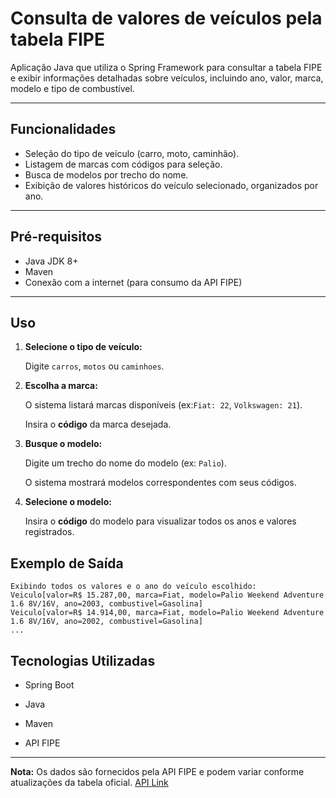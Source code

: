 # Consulta de valores de veículos pela tabela FIPE

Aplicação Java que utiliza o Spring Framework para consultar a tabela FIPE e exibir informações detalhadas sobre veículos, incluindo ano, valor, marca, modelo e tipo de combustível.

---

## Funcionalidades

- Seleção do tipo de veículo (carro, moto, caminhão).
- Listagem de marcas com códigos para seleção.
- Busca de modelos por trecho do nome.
- Exibição de valores históricos do veículo selecionado, organizados por ano.

---

## Pré-requisitos

- Java JDK 8+
- Maven
- Conexão com a internet (para consumo da API FIPE)

---
<!--
## Como Executar

1. Clone o repositório:
   ```bash
   git clone https://github.com/viniciusgrangeiro/tabela-fipe-spring
2. Compile o projeto com Maven:
    ```bash
    mvn clean install
3. Inicie a aplicação:
    ```bash
    mvn spring-boot:run
-->
## Uso
1. **Selecione o tipo de veículo:**

    Digite `carros`, `motos` ou `caminhoes`.


2. **Escolha a marca:**

    O sistema listará marcas disponíveis (ex:`Fiat: 22`, `Volkswagen: 21`).

    Insira o **código** da marca desejada.

3. **Busque o modelo:**

    Digite um trecho do nome do modelo (ex: `Palio`).

    O sistema mostrará modelos correspondentes com seus códigos.

4. **Selecione o modelo:**

    Insira o **código** do modelo para visualizar todos os anos e valores registrados.

## Exemplo de Saída
```
Exibindo todos os valores e o ano do veículo escolhido:
Veiculo[valor=R$ 15.287,00, marca=Fiat, modelo=Palio Weekend Adventure 1.6 8V/16V, ano=2003, combustivel=Gasolina]
Veiculo[valor=R$ 14.914,00, marca=Fiat, modelo=Palio Weekend Adventure 1.6 8V/16V, ano=2002, combustivel=Gasolina]
...
```

## Tecnologias Utilizadas

- Spring Boot

- Java

- Maven

- API FIPE

---
**Nota:** Os dados são fornecidos pela API FIPE e podem variar conforme atualizações da tabela oficial. [API Link](https://deividfortuna.github.io/fipe/?ref=public_apis&utm_medium=website)
